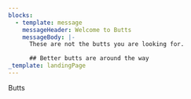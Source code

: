```yaml
---
blocks:
  - template: message
    messageHeader: Welcome to Butts
    messageBody: |-
      These are not the butts you are looking for.

      ## Better butts are around the way
_template: landingPage
---
```


Butts
